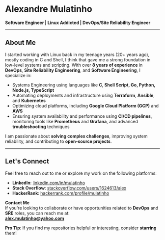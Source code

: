 # Alexandre Mulatinho  
**Software Engineer | Linux Addicted | DevOps/Site Reliability Engineer**

---

## About Me  

 I started working with Linux back in my teenage years (20+ years ago), mostly coding in C and Shell, I think that gave me a strong foundation in low-level systems and scripting. With over **8 years of experience** in **DevOps**, **Site Reliability Engineering**, and **Software Engineering**, I specialize in:  

- Systems Engineering using languages like **C, Shell Script, Go, Python, Node.js, TypeScript**
- Automating deployments and infrastructure using **Terraform**, **Ansible**, and **Kubernetes**  
- Optimizing cloud platforms, including **Google Cloud Platform (GCP)** and **AWS**  
- Ensuring system availability and performance using **CI/CD pipelines**, monitoring tools like **Prometheus** and **Grafana**, and advanced **troubleshooting** techniques  

I am passionate about **solving complex challenges**, improving system reliability, and contributing to **open-source projects**.  

---

## Let's Connect  

Feel free to reach out to me or explore my work on the following platforms:  

- **LinkedIn**: [linkedin.com/in/mulatinho](https://linkedin.com/in/mulatinho)  
- **Stack Overflow**: [stackoverflow.com/users/1624613/alex](https://stackoverflow.com/users/1624613/alex)  
- **HackerRank**: [hackerrank.com/profile/mulatinho](https://www.hackerrank.com/profile/mulatinho)  

**Contact Me**  
If you're looking to collaborate or have opportunities related to **DevOps** and **SRE** roles, you can reach me at:  
**alex.mulatinho@yahoo.com**  

**Pro Tip**: If you find my repositories helpful or interesting, consider **starring** them!
